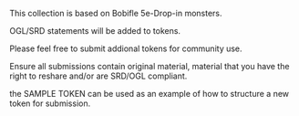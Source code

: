 This collection is based on Bobifle 5e-Drop-in monsters.

OGL/SRD statements will be added to tokens.

Please feel free to submit addional tokens for community use.

Ensure all submissions contain original material, material that you have the right to reshare and/or are SRD/OGL compliant.

the SAMPLE TOKEN can be used as an example of how to structure a new token for submission.
